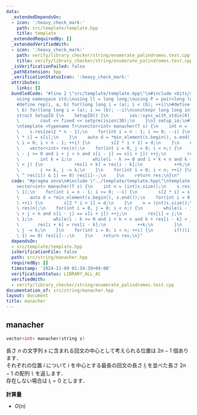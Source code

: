 ```yaml
---
data:
  _extendedDependsOn:
  - icon: ':heavy_check_mark:'
    path: src/template/template.hpp
    title: template
  _extendedRequiredBy: []
  _extendedVerifiedWith:
  - icon: ':heavy_check_mark:'
    path: verify/library_checker/string/enumerate_palindromes.test.cpp
    title: verify/library_checker/string/enumerate_palindromes.test.cpp
  _isVerificationFailed: false
  _pathExtension: hpp
  _verificationStatusIcon: ':heavy_check_mark:'
  attributes:
    links: []
  bundledCode: "#line 2 \"src/template/template.hpp\"\n#include <bits/stdc++.h>\n\
    using namespace std;\nusing ll = long long;\nusing P = pair<long long, long long>;\n\
    #define rep(i, a, b) for(long long i = (a); i < (b); ++i)\n#define rrep(i, a,\
    \ b) for(long long i = (a); i >= (b); --i)\nconstexpr long long inf = 4e18;\n\
    struct SetupIO {\n    SetupIO() {\n        ios::sync_with_stdio(0);\n        cin.tie(0);\n\
    \        cout << fixed << setprecision(30);\n    }\n} setup_io;\n#line 3 \"src/string/manacher.hpp\"\
    \ntemplate <typename T>\nvector<int> manacher(T s) {\n    int n = (int)s.size();\n\
    \    s.resize(2 * n - 1);\n    for(int i = n - 1; i >= 0; --i) {\n        s[2\
    \ * i] = s[i];\n    }\n    auto d = *min_element(s.begin(), s.end());\n    for(int\
    \ i = 0; i < n - 1; ++i) {\n        s[2 * i + 1] = d;\n    }\n    n = (int)s.size();\n\
    \    vector<int> res(n);\n    for(int i = 0, j = 0; i < n;) {\n        while(i\
    \ - j >= 0 and i + j < n and s[i - j] == s[i + j]) ++j;\n        res[i] = j;\n\
    \        int k = 1;\n        while(i - k >= 0 and i + k < n and k + res[i - k]\
    \ < j) {\n            res[i + k] = res[i - k];\n            ++k;\n        }\n\
    \        i += k, j -= k;\n    }\n    for(int i = 0; i < n; ++i) {\n        if(((i\
    \ ^ res[i]) & 1) == 0) res[i]--;\n    }\n    return res;\n}\n"
  code: "#pragma once\n#include \"../template/template.hpp\"\ntemplate <typename T>\n\
    vector<int> manacher(T s) {\n    int n = (int)s.size();\n    s.resize(2 * n -\
    \ 1);\n    for(int i = n - 1; i >= 0; --i) {\n        s[2 * i] = s[i];\n    }\n\
    \    auto d = *min_element(s.begin(), s.end());\n    for(int i = 0; i < n - 1;\
    \ ++i) {\n        s[2 * i + 1] = d;\n    }\n    n = (int)s.size();\n    vector<int>\
    \ res(n);\n    for(int i = 0, j = 0; i < n;) {\n        while(i - j >= 0 and i\
    \ + j < n and s[i - j] == s[i + j]) ++j;\n        res[i] = j;\n        int k =\
    \ 1;\n        while(i - k >= 0 and i + k < n and k + res[i - k] < j) {\n     \
    \       res[i + k] = res[i - k];\n            ++k;\n        }\n        i += k,\
    \ j -= k;\n    }\n    for(int i = 0; i < n; ++i) {\n        if(((i ^ res[i]) &\
    \ 1) == 0) res[i]--;\n    }\n    return res;\n}"
  dependsOn:
  - src/template/template.hpp
  isVerificationFile: false
  path: src/string/manacher.hpp
  requiredBy: []
  timestamp: '2024-11-09 01:34:39+09:00'
  verificationStatus: LIBRARY_ALL_AC
  verifiedWith:
  - verify/library_checker/string/enumerate_palindromes.test.cpp
documentation_of: src/string/manacher.hpp
layout: document
title: manacher
---
```


## manacher

```cpp
vector<int> manacher(string s)
```

長さ $n$ の文字列 $s$ に含まれる回文の中心として考えられる位置は $2n - 1$ 個あります．<br>
それぞれの位置 $i$ について $i$ を中心とする最長の回文の長さ $l_{i}$ を並べた長さ $2n - 1$ の配列 `l` を返します．<br>
存在しない場合は $l_{i} = 0$ とします．

**計算量**

- $O(n)$
